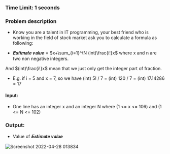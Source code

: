 ### Time Limit: 1 seconds

### Problem description
* Know you are a talent in IT programming, your best friend who is working in the field of
stock market ask you to calculate a formula as following:

* 𝑬𝒔𝒕𝒊𝒎𝒂𝒕𝒆 𝒗𝒂𝒍𝒖𝒆 = $x+\sum_{i=1}^\N (int)\frac{i!}x$ where x and n are two non negative integers.

And $(int)\frac{i!}x$ mean that we just only get the integer part of fraction.

* E.g. if i = 5 and x = 7, so we have (int) 5! / 7 = (int) 120 / 7 = (int) 17.14286 = 17

#### Input:
* One line has an integer x and an integer N where (1 <= x <= 106) and (1 <= N <= 102)

### Output:
* Value of 𝑬𝒔𝒕𝒊𝒎𝒂𝒕𝒆 𝒗𝒂𝒍𝒖𝒆

![Screenshot 2022-04-28 013834](https://user-images.githubusercontent.com/77691959/165596491-e77d9aa1-fd7b-4833-bcc4-2f090ee6e17f.png)
